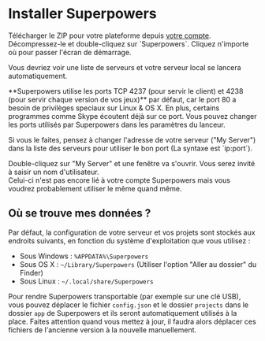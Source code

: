 # Installer Superpowers

<div class="action">
  <p>Télécharger le ZIP pour votre plateforme depuis <a href="https://sparklinlabs.com/account" target="_blank">votre compte</a>.  
  Décompressez-le et double-cliquez sur `Superpowers`.  
  Cliquez n'importe où pour passer l'écran de démarrage.
</div>

Vous devriez voir une liste de serveurs et votre serveur local se lancera automatiquement.

<div class="note">
  <p>**Superpowers utilise les ports TCP 4237 (pour servir le client) et 4238 (pour servir chaque version de vos jeux)** par défaut, car le port 80 a besoin de privilèges speciaux sur Linux &amp; OS X. En plus, certains programmes comme Skype écoutent déjà sur ce port. Vous pouvez changer les ports utilisés par Superpowers dans les paramètres du lanceur.

  <p>Si vous le faites, pensez à changer l'adresse de votre serveur ("My Server") dans la liste des serveurs pour utiliser le bon port (La syntaxe est `ip:port`).
</div>

Double-cliquez sur "My Server" et une fenêtre va s'ouvrir. Vous serez invité à saisir un nom d'utilisateur.  
Celui-ci n'est pas encore lié à votre compte Superpowers mais vous voudrez probablement utiliser le même quand même.

## Où se trouve mes données ?

Par défaut, la configuration de votre serveur et vos projets sont stockés aux endroits suivants, en fonction du système d'exploitation que vous utilisez :

  * Sous Windows : `%APPDATA%\Superpowers`
  * Sous OS X : `~/Library/Superpowers` (Utiliser l'option "Aller au dossier" du Finder)
  * Sous Linux : `~/.local/share/Superpowers`

Pour rendre Superpowers transportable (par exemple sur une clé USB), vous pouvez déplacer le fichier `config.json` et le dossier `projects` dans le dossier `app` de Superpowers et ils seront automatiquement utilisés à la place. Faites attention quand vous mettez à jour, il faudra alors déplacer ces fichiers de l'ancienne version à la nouvelle manuellement.
